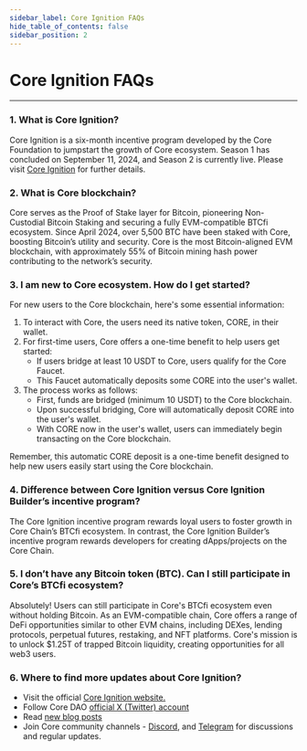 ```yaml
---
sidebar_label: Core Ignition FAQs
hide_table_of_contents: false
sidebar_position: 2
---
```


# Core Ignition FAQs

---

### 1. What is Core Ignition?

Core Ignition is a six-month incentive program developed by the Core Foundation to jumpstart the growth of Core ecosystem. Season 1 has concluded on September 11, 2024, and Season 2 is currently live. Please visit [Core Ignition](https://ignition.coredao.org) for further details.

### 2. What is Core blockchain?

Core serves as the Proof of Stake layer for Bitcoin, pioneering Non-Custodial Bitcoin Staking and securing a fully EVM-compatible BTCfi ecosystem. Since April 2024, over 5,500 BTC have been staked with Core, boosting Bitcoin’s utility and security. Core is the most Bitcoin-aligned EVM blockchain, with approximately 55% of Bitcoin mining hash power contributing to the network’s security.

### 3. I am new to Core ecosystem. How do I get started?

For new users to the Core blockchain, here's some essential information:

1. To interact with Core, the users need its native token, CORE, in their wallet.
2. For first-time users, Core offers a one-time benefit to help users get started:
   - If users bridge at least 10 USDT to Core, users qualify for the Core Faucet.
   - This Faucet automatically deposits some CORE into the user's wallet.
3. The process works as follows:
   - First, funds are bridged (minimum 10 USDT) to the Core blockchain.
   - Upon successful bridging, Core will automatically deposit CORE into the user's wallet.
   - With CORE now in the user's wallet, users can immediately begin transacting on the Core blockchain.

Remember, this automatic CORE deposit is a one-time benefit designed to help new users easily start using the Core blockchain.

### 4. Difference between Core Ignition versus Core Ignition Builder’s incentive program?

The Core Ignition incentive program rewards loyal users to foster growth in Core Chain’s BTCfi ecosystem. In contrast, the Core Ignition Builder’s incentive program rewards developers for creating dApps/projects on the Core Chain.

### 5. I don’t have any Bitcoin token (BTC). Can I still participate in Core’s BTCfi ecosystem?

Absolutely! Users can still participate in Core's BTCfi ecosystem even without holding Bitcoin. As an EVM-compatible chain, Core offers a range of DeFi opportunities similar to other EVM chains, including DEXes, lending protocols, perpetual futures, restaking, and NFT platforms. Core's mission is to unlock $1.25T of trapped Bitcoin liquidity, creating opportunities for all web3 users.

### 6. Where to find more updates about Core Ignition?

- Visit the official [Core Ignition website.](https://ignition.coredao.org/)
- Follow Core DAO [official X (Twitter) account](https://x.com/Coredao_Org)
- Read [new blog posts](https://coredao.org/explore/blog)
- Join Core community channels - [Discord](https://discord.com/invite/coredaoofficial), and [Telegram](https://t.me/CoreDAOTelegram) for discussions and regular updates.
